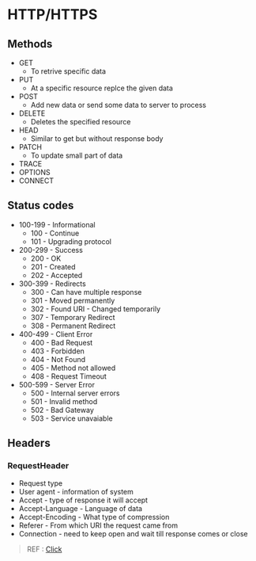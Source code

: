 # HTTP/HTTPS

## Methods

- GET 
	- To retrive specific data
- PUT 
	- At a specific resource replce the given data
- POST
	- Add new data or send some data to server to process
- DELETE
	 - Deletes the specified resource
- HEAD
	- Similar to get but without response body
- PATCH
	- To update small part of data
- TRACE
- OPTIONS
- CONNECT

## Status codes

- 100-199 - Informational
	- 100 - Continue
	- 101 - Upgrading protocol
- 200-299 - Success
	- 200 - OK
	- 201 - Created
	- 202 - Accepted
- 300-399 - Redirects
	 - 300 - Can have multiple response
	 - 301 - Moved permanently
	 - 302 - Found URI - Changed temporarily
	 - 307 - Temporary Redirect
	 - 308 - Permanent Redirect
- 400-499 - Client Error
	 - 400 - Bad Request
	 - 403 - Forbidden
	 - 404 - Not Found
	 - 405 - Method not allowed
	 - 408 - Request Timeout
- 500-599 - Server Error
	 - 500 - Internal server errors
	 - 501 - Invalid method
	 - 502 - Bad Gateway
	 - 503 - Service unavaiable

## Headers
### RequestHeader
- Request type
- User agent - information of system
- Accept - type of response it will accept
- Accept-Language - Language of data
- Accept-Encoding - What type of compression
- Referer - From which URI the request came from
- Connection - need to keep open and wait till response comes or close

> REF : [Click](https://developer.mozilla.org/en-US/docs/Web/HTTP/Headers)
